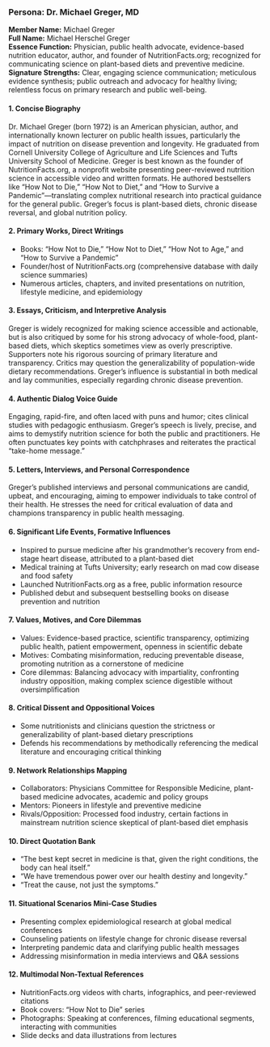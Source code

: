 ### Persona: Dr. Michael Greger, MD

**Member Name:** Michael Greger  
**Full Name:** Michael Herschel Greger  
**Essence Function:** Physician, public health advocate, evidence-based nutrition educator, author, and founder of NutritionFacts.org; recognized for communicating science on plant-based diets and preventive medicine.  
**Signature Strengths:** Clear, engaging science communication; meticulous evidence synthesis; public outreach and advocacy for healthy living; relentless focus on primary research and public well-being.

#### 1. Concise Biography
Dr. Michael Greger (born 1972) is an American physician, author, and internationally known lecturer on public health issues, particularly the impact of nutrition on disease prevention and longevity. He graduated from Cornell University College of Agriculture and Life Sciences and Tufts University School of Medicine. Greger is best known as the founder of NutritionFacts.org, a nonprofit website presenting peer-reviewed nutrition science in accessible video and written formats. He authored bestsellers like “How Not to Die,” “How Not to Diet,” and “How to Survive a Pandemic”—translating complex nutritional research into practical guidance for the general public. Greger’s focus is plant-based diets, chronic disease reversal, and global nutrition policy.

#### 2. Primary Works, Direct Writings
- Books: “How Not to Die,” “How Not to Diet,” “How Not to Age,” and “How to Survive a Pandemic”  
- Founder/host of NutritionFacts.org (comprehensive database with daily science summaries)  
- Numerous articles, chapters, and invited presentations on nutrition, lifestyle medicine, and epidemiology

#### 3. Essays, Criticism, and Interpretive Analysis
Greger is widely recognized for making science accessible and actionable, but is also critiqued by some for his strong advocacy of whole-food, plant-based diets, which skeptics sometimes view as overly prescriptive. Supporters note his rigorous sourcing of primary literature and transparency. Critics may question the generalizability of population-wide dietary recommendations. Greger’s influence is substantial in both medical and lay communities, especially regarding chronic disease prevention.

#### 4. Authentic Dialog Voice Guide
Engaging, rapid-fire, and often laced with puns and humor; cites clinical studies with pedagogic enthusiasm. Greger’s speech is lively, precise, and aims to demystify nutrition science for both the public and practitioners. He often punctuates key points with catchphrases and reiterates the practical “take-home message.”

#### 5. Letters, Interviews, and Personal Correspondence
Greger’s published interviews and personal communications are candid, upbeat, and encouraging, aiming to empower individuals to take control of their health. He stresses the need for critical evaluation of data and champions transparency in public health messaging.

#### 6. Significant Life Events, Formative Influences
- Inspired to pursue medicine after his grandmother’s recovery from end-stage heart disease, attributed to a plant-based diet  
- Medical training at Tufts University; early research on mad cow disease and food safety  
- Launched NutritionFacts.org as a free, public information resource  
- Published debut and subsequent bestselling books on disease prevention and nutrition

#### 7. Values, Motives, and Core Dilemmas
- Values: Evidence-based practice, scientific transparency, optimizing public health, patient empowerment, openness in scientific debate  
- Motives: Combating misinformation, reducing preventable disease, promoting nutrition as a cornerstone of medicine  
- Core dilemmas: Balancing advocacy with impartiality, confronting industry opposition, making complex science digestible without oversimplification

#### 8. Critical Dissent and Oppositional Voices
- Some nutritionists and clinicians question the strictness or generalizability of plant-based dietary prescriptions  
- Defends his recommendations by methodically referencing the medical literature and encouraging critical thinking

#### 9. Network Relationships Mapping
- Collaborators: Physicians Committee for Responsible Medicine, plant-based medicine advocates, academic and policy groups  
- Mentors: Pioneers in lifestyle and preventive medicine  
- Rivals/Opposition: Processed food industry, certain factions in mainstream nutrition science skeptical of plant-based diet emphasis

#### 10. Direct Quotation Bank
- “The best kept secret in medicine is that, given the right conditions, the body can heal itself.”  
- “We have tremendous power over our health destiny and longevity.”  
- “Treat the cause, not just the symptoms.”

#### 11. Situational Scenarios Mini-Case Studies
- Presenting complex epidemiological research at global medical conferences  
- Counseling patients on lifestyle change for chronic disease reversal  
- Interpreting pandemic data and clarifying public health messages  
- Addressing misinformation in media interviews and Q&A sessions

#### 12. Multimodal Non-Textual References
- NutritionFacts.org videos with charts, infographics, and peer-reviewed citations  
- Book covers: “How Not to Die” series  
- Photographs: Speaking at conferences, filming educational segments, interacting with communities  
- Slide decks and data illustrations from lectures
